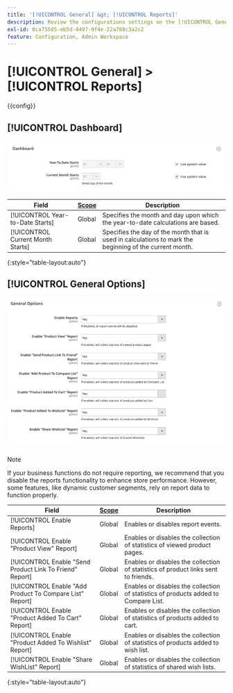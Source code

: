 ```yaml
---
title: '[!UICONTROL General] &gt; [!UICONTROL Reports]'
description: Review the configurations settings on the [!UICONTROL General] &gt; [!UICONTROL Reports] page of the Commerce Admin.
exl-id: 0ca75585-eb5d-4497-9f4e-22a788c3a2c2
feature: Configuration, Admin Workspace
---
```

# [!UICONTROL General] > [!UICONTROL Reports]

{{config}}

## [!UICONTROL Dashboard]

![Dashboard](./assets/reports-dashboard.png)<!-- zoom -->

<!-- [Dashboard](https://docs.magento.com/user-guide/stores/admin-dashboard.html) -->

|Field|[Scope](../../getting-started/websites-stores-views.md#scope-settings)|Description|
|--- |--- |--- |
|[!UICONTROL Year-to-Date Starts]|Global|Specifies the month and day upon which the year-to-date calculations are based.|
|[!UICONTROL Current Month Starts]|Global|Specifies the day of the month that is used in calculations to mark the beginning of the current month.|

{:style="table-layout:auto"}

## [!UICONTROL General Options]

![General Options](./assets/reports-general-options.png)<!-- zoom -->

>[!NOTE]
>
>If your business functions do not require reporting, we recommend that you disable the reports functionality to enhance store performance. However, some features, like dynamic customer segments, rely on report data to function properly.

|Field|[Scope](../../getting-started/websites-stores-views.md#scope-settings)|Description|
|--- |--- |--- |
|[!UICONTROL Enable Reports]|Global|Enables or disables report events.|
|[!UICONTROL Enable "Product View" Report]|Global|Enables or disables the collection of statistics of viewed product pages.|
|[!UICONTROL Enable "Send Product Link To Friend" Report]|Global|Enables or disables the collection of statistics of product links sent to friends.|
|[!UICONTROL Enable "Add Product To Compare List" Report]|Global|Enables or disables the collection of statistics of products added to Compare List.|
|[!UICONTROL Enable "Product Added To Cart" Report]|Global|Enables or disables the collection of statistics of products added to cart.|
|[!UICONTROL Enable "Product Added To Wishlist" Report]|Global|Enables or disables the collection of statistics of products added to wish list.|
|[!UICONTROL Enable "Share WishList" Report]|Global|Enables or disables the collection of statistics of shared wish lists.|

{:style="table-layout:auto"}
